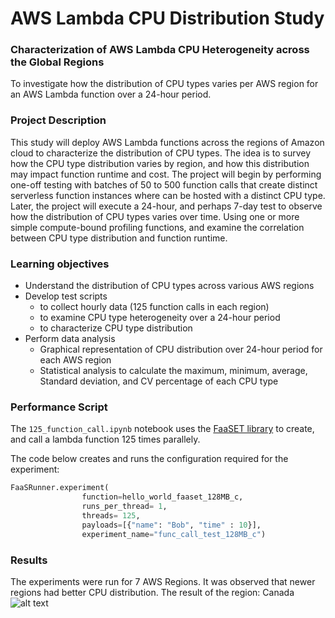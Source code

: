 # AWS Lambda CPU Distribution Study

### Characterization of AWS Lambda CPU Heterogeneity across the Global Regions 
  To investigate how the distribution of CPU types varies per AWS region for an AWS Lambda function over a 24-hour period.

### Project Description
  This study will deploy AWS Lambda functions across the regions of Amazon cloud to characterize the distribution of CPU types. The idea is to survey how the CPU type distribution varies by region, and how this distribution may impact function runtime and cost. The project will begin by performing one-off testing with batches of 50 to 500 function calls that create distinct serverless function instances where can be hosted with a distinct CPU type. Later, the project will execute a 24-hour, and perhaps 7-day test to observe how the distribution of CPU types varies over time. Using one or more simple compute-bound profiling functions, and examine the correlation between CPU type distribution and function runtime.

### Learning objectives

- Understand the distribution of CPU types across various AWS regions
- Develop test scripts 
  -  to collect hourly data (125 function calls in each region)
  -  to examine CPU type heterogeneity over a 24-hour period
  -  to characterize CPU type distribution
- Perform data analysis
  - Graphical representation of CPU distribution over 24-hour period for each AWS region
  - Statistical analysis to calculate the maximum, minimum, average, Standard deviation, and CV percentage of each CPU type

### Performance Script

The `125_function_call.ipynb` notebook uses the [FaaSET library](https://github.com/wlloyduw/SAAF/tree/master/tutorial_faaset) to create, and call a lambda function 125 times parallely. 

The code below creates and runs the configuration required for the experiment: 

```python
FaaSRunner.experiment(
                function=hello_world_faaset_128MB_c, 
                runs_per_thread= 1,
                threads= 125,
                payloads=[{"name": "Bob", "time" : 10}],
                experiment_name="func_call_test_128MB_c")
```

### Results

The experiments were run for 7 AWS Regions. It was observed that newer regions had better CPU distribution. The result of the region: Canada
![alt text](https://github.com/Priyaraj05/AWS-Lambda-CPU-Study/tree/master/Analysis/Graphs/canada.png?raw=true)











